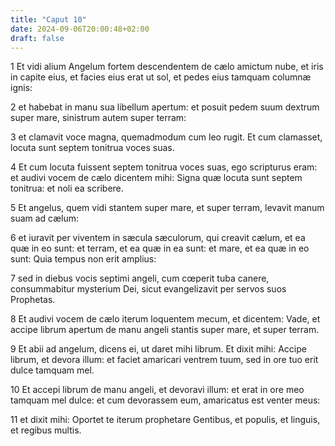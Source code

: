 ```yaml
---
title: "Caput 10"
date: 2024-09-06T20:00:48+02:00
draft: false
---
```



1 Et vidi alium Angelum fortem descendentem de cælo amictum nube, et iris in capite eius, et facies eius erat ut sol, et pedes eius tamquam columnæ ignis:

2 et habebat in manu sua libellum apertum: et posuit pedem suum dextrum super mare, sinistrum autem super terram:

3 et clamavit voce magna, quemadmodum cum leo rugit. Et cum clamasset, locuta sunt septem tonitrua voces suas.

4 Et cum locuta fuissent septem tonitrua voces suas, ego scripturus eram: et audivi vocem de cælo dicentem mihi: Signa quæ locuta sunt septem tonitrua: et noli ea scribere.

5 Et angelus, quem vidi stantem super mare, et super terram, levavit manum suam ad cælum:

6 et iuravit per viventem in sæcula sæculorum, qui creavit cælum, et ea quæ in eo sunt: et terram, et ea quæ in ea sunt: et mare, et ea quæ in eo sunt: Quia tempus non erit amplius:

7 sed in diebus vocis septimi angeli, cum cœperit tuba canere, consummabitur mysterium Dei, sicut evangelizavit per servos suos Prophetas.

8 Et audivi vocem de cælo iterum loquentem mecum, et dicentem: Vade, et accipe librum apertum de manu angeli stantis super mare, et super terram.

9 Et abii ad angelum, dicens ei, ut daret mihi librum. Et dixit mihi: Accipe librum, et devora illum: et faciet amaricari ventrem tuum, sed in ore tuo erit dulce tamquam mel.

10 Et accepi librum de manu angeli, et devoravi illum: et erat in ore meo tamquam mel dulce: et cum devorassem eum, amaricatus est venter meus:

11 et dixit mihi: Oportet te iterum prophetare Gentibus, et populis, et linguis, et regibus multis.

